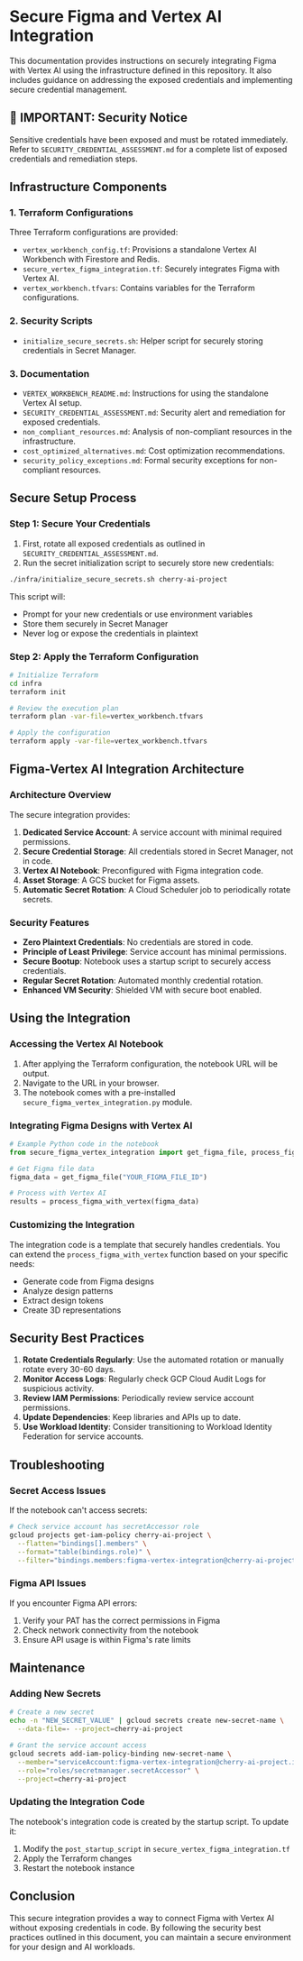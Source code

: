 # Secure Figma and Vertex AI Integration

This documentation provides instructions on securely integrating Figma with Vertex AI using the infrastructure defined in this repository. It also includes guidance on addressing the exposed credentials and implementing secure credential management.

## 🚨 IMPORTANT: Security Notice

Sensitive credentials have been exposed and must be rotated immediately. Refer to `SECURITY_CREDENTIAL_ASSESSMENT.md` for a complete list of exposed credentials and remediation steps.

## Infrastructure Components

### 1. Terraform Configurations

Three Terraform configurations are provided:

- `vertex_workbench_config.tf`: Provisions a standalone Vertex AI Workbench with Firestore and Redis.
- `secure_vertex_figma_integration.tf`: Securely integrates Figma with Vertex AI.
- `vertex_workbench.tfvars`: Contains variables for the Terraform configurations.

### 2. Security Scripts

- `initialize_secure_secrets.sh`: Helper script for securely storing credentials in Secret Manager.

### 3. Documentation

- `VERTEX_WORKBENCH_README.md`: Instructions for using the standalone Vertex AI setup.
- `SECURITY_CREDENTIAL_ASSESSMENT.md`: Security alert and remediation for exposed credentials.
- `non_compliant_resources.md`: Analysis of non-compliant resources in the infrastructure.
- `cost_optimized_alternatives.md`: Cost optimization recommendations.
- `security_policy_exceptions.md`: Formal security exceptions for non-compliant resources.

## Secure Setup Process

### Step 1: Secure Your Credentials

1. First, rotate all exposed credentials as outlined in `SECURITY_CREDENTIAL_ASSESSMENT.md`.
2. Run the secret initialization script to securely store new credentials:

```bash
./infra/initialize_secure_secrets.sh cherry-ai-project
```

This script will:
- Prompt for your new credentials or use environment variables
- Store them securely in Secret Manager
- Never log or expose the credentials in plaintext

### Step 2: Apply the Terraform Configuration

```bash
# Initialize Terraform
cd infra
terraform init

# Review the execution plan
terraform plan -var-file=vertex_workbench.tfvars

# Apply the configuration
terraform apply -var-file=vertex_workbench.tfvars
```

## Figma-Vertex AI Integration Architecture

### Architecture Overview

The secure integration provides:

1. **Dedicated Service Account**: A service account with minimal required permissions.
2. **Secure Credential Storage**: All credentials stored in Secret Manager, not in code.
3. **Vertex AI Notebook**: Preconfigured with Figma integration code.
4. **Asset Storage**: A GCS bucket for Figma assets.
5. **Automatic Secret Rotation**: A Cloud Scheduler job to periodically rotate secrets.

### Security Features

- **Zero Plaintext Credentials**: No credentials are stored in code.
- **Principle of Least Privilege**: Service account has minimal permissions.
- **Secure Bootup**: Notebook uses a startup script to securely access credentials.
- **Regular Secret Rotation**: Automated monthly credential rotation.
- **Enhanced VM Security**: Shielded VM with secure boot enabled.

## Using the Integration

### Accessing the Vertex AI Notebook

1. After applying the Terraform configuration, the notebook URL will be output.
2. Navigate to the URL in your browser.
3. The notebook comes with a pre-installed `secure_figma_vertex_integration.py` module.

### Integrating Figma Designs with Vertex AI

```python
# Example Python code in the notebook
from secure_figma_vertex_integration import get_figma_file, process_figma_with_vertex

# Get Figma file data
figma_data = get_figma_file("YOUR_FIGMA_FILE_ID")

# Process with Vertex AI
results = process_figma_with_vertex(figma_data)
```

### Customizing the Integration

The integration code is a template that securely handles credentials. You can extend the `process_figma_with_vertex` function based on your specific needs:

- Generate code from Figma designs
- Analyze design patterns
- Extract design tokens
- Create 3D representations

## Security Best Practices

1. **Rotate Credentials Regularly**: Use the automated rotation or manually rotate every 30-60 days.
2. **Monitor Access Logs**: Regularly check GCP Cloud Audit Logs for suspicious activity.
3. **Review IAM Permissions**: Periodically review service account permissions.
4. **Update Dependencies**: Keep libraries and APIs up to date.
5. **Use Workload Identity**: Consider transitioning to Workload Identity Federation for service accounts.

## Troubleshooting

### Secret Access Issues

If the notebook can't access secrets:

```bash
# Check service account has secretAccessor role
gcloud projects get-iam-policy cherry-ai-project \
  --flatten="bindings[].members" \
  --format="table(bindings.role)" \
  --filter="bindings.members:figma-vertex-integration@cherry-ai-project.iam.gserviceaccount.com"
```

### Figma API Issues

If you encounter Figma API errors:

1. Verify your PAT has the correct permissions in Figma
2. Check network connectivity from the notebook
3. Ensure API usage is within Figma's rate limits

## Maintenance

### Adding New Secrets

```bash
# Create a new secret
echo -n "NEW_SECRET_VALUE" | gcloud secrets create new-secret-name \
  --data-file=- --project=cherry-ai-project

# Grant the service account access
gcloud secrets add-iam-policy-binding new-secret-name \
  --member="serviceAccount:figma-vertex-integration@cherry-ai-project.iam.gserviceaccount.com" \
  --role="roles/secretmanager.secretAccessor" \
  --project=cherry-ai-project
```

### Updating the Integration Code

The notebook's integration code is created by the startup script. To update it:

1. Modify the `post_startup_script` in `secure_vertex_figma_integration.tf`
2. Apply the Terraform changes
3. Restart the notebook instance

## Conclusion

This secure integration provides a way to connect Figma with Vertex AI without exposing credentials in code. By following the security best practices outlined in this document, you can maintain a secure environment for your design and AI workloads.

